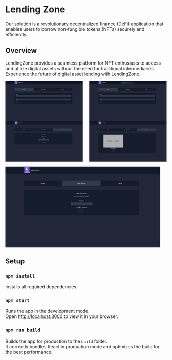 # Lending Zone

Our solution is a revolutionary decentralized finance (DeFi) application that enables users to borrow non-fungible tokens (NFTs) securely and efficiently.

## Overview
LendingZone provides a seamless platform for NFT enthusiasts to access and utilize digital assets without the need for traditional intermediaries. Experience the future of digital asset lending with LendingZone.
<div style="display: flex; justify-content: space-between;">
  <img src="img/borrow1.png" style="width: 48%;"/>
  <img src="img/borrow2.png" style="width: 48%;"/>
</div>
<div style="display: flex; justify-content: space-between;">
  <img src="img/payout1.png" style="width: 48%;"/>
  <img src="img/payout2.png" style="width: 48%;"/>
</div>
<div style="display: flex; justify-content: space-between; margin-top: 16px;">
  <img src="img/lend1.png" style="width: 96%;"/>
</div>

## Setup
### `npm install`

Installs all required dependencies.

### `npm start`

Runs the app in the development mode.\
Open [http://localhost:3000](http://localhost:3000) to view it in your browser.

### `npm run build`

Builds the app for production to the `build` folder.\
It correctly bundles React in production mode and optimizes the build for the best performance.

